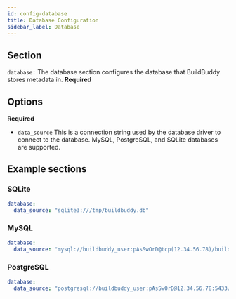 ```yaml
---
id: config-database
title: Database Configuration
sidebar_label: Database
---
```


## Section

`database:` The database section configures the database that BuildBuddy stores metadata in. **Required**

## Options

**Required**

- `data_source` This is a connection string used by the database driver to connect to the database. MySQL, PostgreSQL, and SQLite databases are supported.

## Example sections

### SQLite

```yaml title="config.yaml"
database:
  data_source: "sqlite3:///tmp/buildbuddy.db"
```

### MySQL

```yaml title="config.yaml"
database:
  data_source: "mysql://buildbuddy_user:pAsSwOrD@tcp(12.34.56.78)/buildbuddy_db"
```

### PostgreSQL

```yaml title="config.yaml"
database:
  data_source: "postgresql://buildbuddy_user:pAsSwOrD@12.34.56.78:5433/buildbuddy_db"
```
